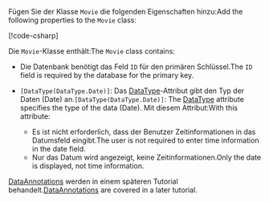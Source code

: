 <!-- THIS INCLUDE USED BY MVC AND RP -->
<span data-ttu-id="d7e9c-101">Fügen Sie der Klasse `Movie` die folgenden Eigenschaften hinzu:</span><span class="sxs-lookup"><span data-stu-id="d7e9c-101">Add the following properties to the `Movie` class:</span></span>

[!code-csharp[](~/tutorials/razor-pages/razor-pages-start/sample/RazorPagesMovie22/Models/Movie.cs?name=snippet1)]

<span data-ttu-id="d7e9c-102">Die `Movie`-Klasse enthält:</span><span class="sxs-lookup"><span data-stu-id="d7e9c-102">The `Movie` class contains:</span></span>

* <span data-ttu-id="d7e9c-103">Die Datenbank benötigt das Feld `ID` für den primären Schlüssel.</span><span class="sxs-lookup"><span data-stu-id="d7e9c-103">The `ID` field is required by the database for the primary key.</span></span>
* <span data-ttu-id="d7e9c-104">`[DataType(DataType.Date)]`:  Das [DataType](/dotnet/api/microsoft.aspnetcore.mvc.dataannotations.internal.datatypeattributeadapter)-Attribut gibt den Typ der Daten (Date) an.</span><span class="sxs-lookup"><span data-stu-id="d7e9c-104">`[DataType(DataType.Date)]`:  The [DataType](/dotnet/api/microsoft.aspnetcore.mvc.dataannotations.internal.datatypeattributeadapter) attribute specifies the type of the data (Date).</span></span> <span data-ttu-id="d7e9c-105">Mit diesem Attribut:</span><span class="sxs-lookup"><span data-stu-id="d7e9c-105">With this attribute:</span></span>

  * <span data-ttu-id="d7e9c-106">Es ist nicht erforderlich, dass der Benutzer Zeitinformationen in das Datumsfeld eingibt.</span><span class="sxs-lookup"><span data-stu-id="d7e9c-106">The user is not required to enter time information in the date field.</span></span>
  * <span data-ttu-id="d7e9c-107">Nur das Datum wird angezeigt, keine Zeitinformationen.</span><span class="sxs-lookup"><span data-stu-id="d7e9c-107">Only the date is displayed, not time information.</span></span>

<span data-ttu-id="d7e9c-108">[DataAnnotations](/dotnet/api/system.componentmodel.dataannotations) werden in einem späteren Tutorial behandelt.</span><span class="sxs-lookup"><span data-stu-id="d7e9c-108">[DataAnnotations](/dotnet/api/system.componentmodel.dataannotations) are covered in a later tutorial.</span></span>